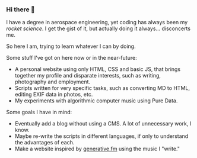 ### Hi there 👋

I have a degree in aerospace engineering, yet coding has always been my *rocket science*. I get the gist of it, but actually doing it always... disconcerts me.

So here I am, trying to learn whatever I can by doing.

Some stuff I've got on here now or in the near-future:
 * A personal website using only HTML, CSS and basic JS, that brings together my profile and disparate interests, such as  writing, photography and employment.
 * Scripts written for very specific tasks, such as converting MD to HTML, editing EXIF data in photos, etc.
 * My experiments with algorithmic computer music using Pure Data.
 
Some goals I have in mind:
 * Eventually add a blog without using a CMS. A lot of unnecessary work, I know.
 * Maybe re-write the scripts in different languages, if only to understand the advantages of each.
 * Make a website inspired by [generative.fm](generative.fm) using the music I "write."



<!--
**abheshek-pandey/abheshek-pandey** is a ✨ _special_ ✨ repository because its `README.md` (this file) appears on your GitHub profile.

Here are some ideas to get you started:

- 🔭 I’m currently working on ...
- 🌱 I’m currently learning ...
- 👯 I’m looking to collaborate on ...
- 🤔 I’m looking for help with ...
- 💬 Ask me about ...
- 📫 How to reach me: ...
- 😄 Pronouns: ...
- ⚡ Fun fact: ...
-->
